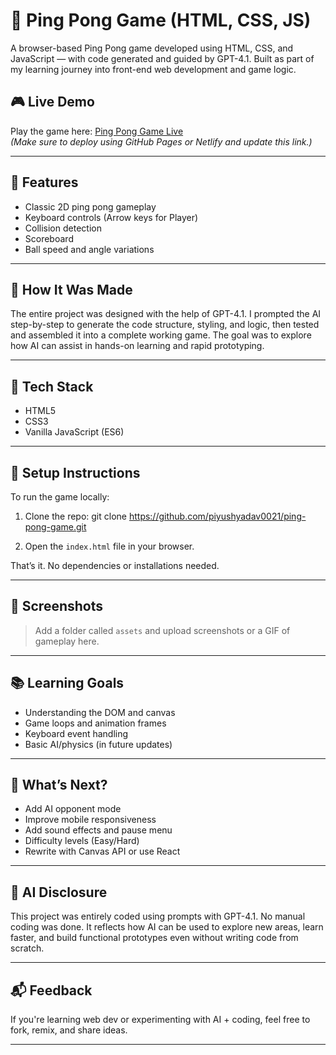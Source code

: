 # 🏓 Ping Pong Game (HTML, CSS, JS)

A browser-based Ping Pong game developed using HTML, CSS, and JavaScript — with code generated and guided by GPT-4.1. Built as part of my learning journey into front-end web development and game logic.

## 🎮 Live Demo
Play the game here: [Ping Pong Game Live](https://piyushyadav0021.github.io/ping-pong-game/)  
_(Make sure to deploy using GitHub Pages or Netlify and update this link.)_

---

## 📌 Features
- Classic 2D ping pong gameplay
- Keyboard controls (Arrow keys for Player)
- Collision detection
- Scoreboard
- Ball speed and angle variations

---

## 🧠 How It Was Made
The entire project was designed with the help of GPT-4.1. I prompted the AI step-by-step to generate the code structure, styling, and logic, then tested and assembled it into a complete working game. The goal was to explore how AI can assist in hands-on learning and rapid prototyping.

---

## 📂 Tech Stack
- HTML5
- CSS3
- Vanilla JavaScript (ES6)

---

## 🚀 Setup Instructions
To run the game locally:

1. Clone the repo:
git clone https://github.com/piyushyadav0021/ping-pong-game.git

2. Open the `index.html` file in your browser.

That’s it. No dependencies or installations needed.

---

## 📸 Screenshots

> Add a folder called `assets` and upload screenshots or a GIF of gameplay here.

---

## 📚 Learning Goals
- Understanding the DOM and canvas
- Game loops and animation frames
- Keyboard event handling
- Basic AI/physics (in future updates)

---

## 🧪 What’s Next?
- Add AI opponent mode
- Improve mobile responsiveness
- Add sound effects and pause menu
- Difficulty levels (Easy/Hard)
- Rewrite with Canvas API or use React

---

## 🤖 AI Disclosure
This project was entirely coded using prompts with GPT-4.1. No manual coding was done. It reflects how AI can be used to explore new areas, learn faster, and build functional prototypes even without writing code from scratch.

---

## 📬 Feedback
If you're learning web dev or experimenting with AI + coding, feel free to fork, remix, and share ideas.

---
